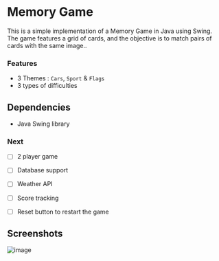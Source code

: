 # Memory Game

This is a simple implementation of a Memory Game in Java using Swing. The game features a grid of cards, and the objective is to match pairs of cards with the same image..

### Features

- 3 Themes : `Cars`, `Sport` & `Flags`
- 3 types of difficulties

## Dependencies

- Java Swing library

### Next

- [ ] 2 player game
- [ ] Database support
- [ ] Weather API
- [ ] Score tracking
- [ ] Reset button to restart the game


## Screenshots
![image]([https://github.com/naosh1ma/U25-ArturAdigamov/MemoryGame/screenshots/screenshot.jpg](https://github.com/naosh1ma/U25-ArturAdigamov/issues/1#issue-2439814782))
